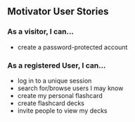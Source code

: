 ## Motivator User Stories

### As a visitor, I can...
* create a password-protected account

### As a registered User, I can...
* log in to a unique session
* search for/browse users I may know
* create my personal flashcard
* create flashcard decks
* invite people to view my decks
